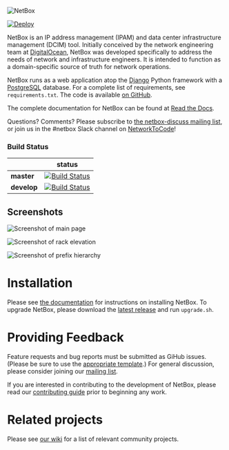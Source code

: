 ![NetBox](docs/netbox_logo.svg "NetBox logo")

[![Deploy](https://www.herokucdn.com/deploy/button.svg)](https://heroku.com/deploy)

NetBox is an IP address management (IPAM) and data center infrastructure
management (DCIM) tool. Initially conceived by the network engineering team at
[DigitalOcean](https://www.digitalocean.com/), NetBox was developed specifically
to address the needs of network and infrastructure engineers. It is intended to
function as a domain-specific source of truth for network operations.

NetBox runs as a web application atop the [Django](https://www.djangoproject.com/)
Python framework with a [PostgreSQL](http://www.postgresql.org/) database. For a
complete list of requirements, see `requirements.txt`. The code is available [on GitHub](https://github.com/netbox-community/netbox).

The complete documentation for NetBox can be found at [Read the Docs](http://netbox.readthedocs.io/en/stable/).

Questions? Comments? Please subscribe to [the netbox-discuss mailing list](https://groups.google.com/forum/#!forum/netbox-discuss),
or join us in the #netbox Slack channel on [NetworkToCode](https://networktocode.slack.com/)!

### Build Status

|             | status |
|-------------|------------|
| **master** | [![Build Status](https://travis-ci.org/netbox-community/netbox.svg?branch=master)](https://travis-ci.com/netbox-community/netbox/) |
| **develop** | [![Build Status](https://travis-ci.org/netbox-community/netbox.svg?branch=develop)](https://travis-ci.com/netbox-community/netbox/) |

## Screenshots

![Screenshot of main page](docs/media/screenshot1.png "Main page")

![Screenshot of rack elevation](docs/media/screenshot2.png "Rack elevation")

![Screenshot of prefix hierarchy](docs/media/screenshot3.png "Prefix hierarchy")

# Installation

Please see [the documentation](http://netbox.readthedocs.io/en/stable/) for
instructions on installing NetBox. To upgrade NetBox, please download the [latest release](https://github.com/netbox-community/netbox/releases)
and run `upgrade.sh`.

# Providing Feedback

Feature requests and bug reports must be submitted as GiHub issues. (Please be
sure to use the [appropriate template](https://github.com/netbox-community/netbox/issues/new/choose).)
For general discussion, please consider joining our [mailing list](https://groups.google.com/forum/#!forum/netbox-discuss).

If you are interested in contributing to the development of NetBox, please read
our [contributing guide](CONTRIBUTING.md) prior to beginning any work.

# Related projects

Please see [our wiki](https://github.com/netbox-community/netbox/wiki/Community-Contributions) for a list of relevant community projects.
